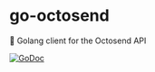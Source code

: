 # go-octosend
:wrench: Golang client for the Octosend API

[![GoDoc](https://godoc.org/github.com/moul/go-octosend?status.svg)](https://godoc.org/github.com/moul/go-octosend)
